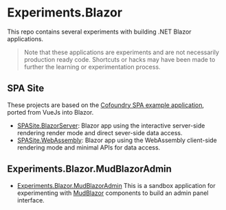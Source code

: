 # Experiments.Blazor

This repo contains several experiments with building .NET Blazor applications.

> Note that these applications are experiments and are not necessarily production ready code. Shortcuts or hacks may have been made to further the learning or experimentation process. 

## SPA Site

These projects are based on the [Cofoundry SPA example application](https://github.com/cofoundry-cms/Cofoundry.Samples.SPASite), ported from VueJs into Blazor. 

- [SPASite.BlazorServer](/src/SPASite.BlazorServer/README.md): Blazor app using the interactive server-side rendering render mode and direct sever-side data access.
- [SPASite.WebAssembly](/src/SPASite.BlazorWebAssembly/SPASite.BlazorWebAssembly/README.md): Blazor app using the WebAssembly client-side rendering mode and minimal APIs for data access.

## Experiments.Blazor.MudBlazorAdmin

- [Experiments.Blazor.MudBlazorAdmin](/src/Experiments.Blazor.MudBlazorAdmin/README.md) This is a sandbox application for experimenting with [MudBlazor](https://www.mudblazor.com/) components to build an admin panel interface.